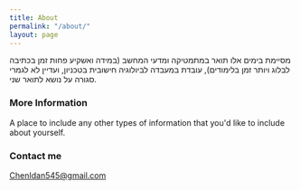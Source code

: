 ```yaml
---
title: About
permalink: "/about/"
layout: page
---
```


מסיימת בימים אלו תואר במתמטיקה ומדעי המחשב (במידה ואשקיע פחות זמן בכתיבה לבלוג ויותר זמן בלימודים), עובדת במעבדה לביולוגיה חישובית בטכניון, ועדיין לא לגמרי סגורה על נושא לתואר שני.

### More Information

A place to include any other types of information that you'd like to include about yourself.

### Contact me

[ChenIdan545@gmail.com](mailto:email@domain.com)
